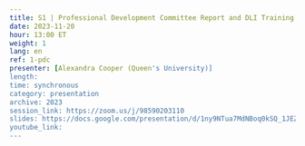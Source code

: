 ```yaml
---
title: S1 | Professional Development Committee Report and DLI Training Repository
date: 2023-11-20
hour: 13:00 ET
weight: 1
lang: en
ref: 1-pdc
presenter: [Alexandra Cooper (Queen's University)]
length:
time: synchronous
category: presentation
archive: 2023
session_link: https://zoom.us/j/98590203110
slides: https://docs.google.com/presentation/d/1ny9NTua7MdNBoq0kSQ_1JEZHpFyKYPfJ/edit?usp=share_link&ouid=109853946981534204449&rtpof=true&sd=true
youtube_link:
---
```

